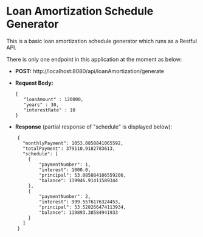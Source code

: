 # Loan Amortization Schedule Generator

This is a basic loan amortization schedule generator which runs as a Restful API.

There is only one endpoint in this application at the moment as below:

  - **POST:** http://localhost:8080/api/loanAmortization/generate

  - **Request Body:**
       ```
       {
          "loanAmount" : 120000,
          "years" : 30,
          "interestRate" : 10
       }
       ```
  - **Response** (partial response of "schedule" is displayed below):
  ```
      {
        "monthlyPayment": 1053.0858841065592,
        "totalPayment": 379110.9182783613,
        "schedule": [
          {
              "paymentNumber": 1,
              "interest": 1000.0,
              "principal": 53.085884106559206,
              "balance": 119946.91411589344
          },
          {
              "paymentNumber": 2,
              "interest": 999.5576176324453,
              "principal": 53.528266474113934,
              "balance": 119893.38584941933
          }
        ]
      }
```
